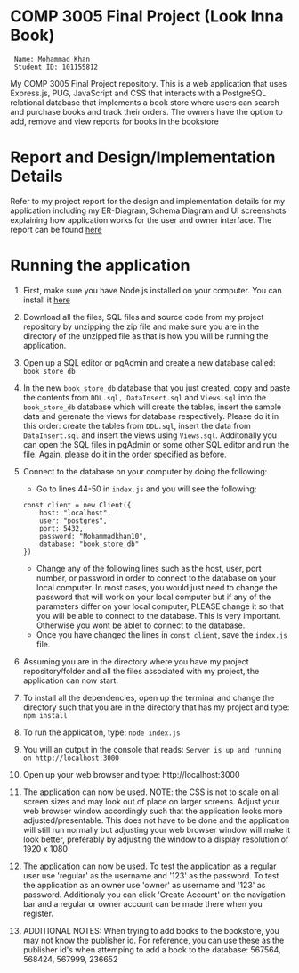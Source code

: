 # COMP 3005 Final Project (Look Inna Book)
     Name: Mohammad Khan
     Student ID: 101155812
    
My COMP 3005 Final Project repository. This is a web application that uses Express.js, PUG, JavaScript and CSS that interacts with a PostgreSQL relational database that implements a book store where users can search and purchase books and track their orders. The owners have the option to add, remove and view reports for books in the bookstore

# Report and Design/Implementation Details
Refer to my project report for the design and implementation details for my application including my ER-Diagram, Schema Diagram and UI screenshots explaining how application works for the user and owner interface. The report can be found [here](https://drive.google.com/file/d/1k8pJQQgNbVOS28XleliHuaCZubM4SrhS/view?usp=sharing)

# Running the application
1. First, make sure you have Node.js installed on your computer. You can install it [here](https://nodejs.org/en/download/)
2. Download all the files, SQL files and source code from my project repository by unzipping the zip file and make sure you are in the directory of the unzipped file as that is how you will be running the application.
3. Open up a SQL editor or pgAdmin and create a new database called: ```book_store_db```
4. In the new ```book_store_db``` database that you just created, copy and paste the contents from ```DDL.sql, DataInsert.sql``` and ```Views.sql``` into the ```book_store_db``` database which will create the tables, insert the sample data and gerenate the views for database respectively. Please do it in this order: create the tables from ```DDL.sql```, insert the data from ```DataInsert.sql``` and insert the views using ``Views.sql``. Additonally you can open the SQL files in pgAdmin or some other SQL editor and run the file. Again, please do it in the order specified as before.
5. Connect to the database on your computer by doing the following:
    - Go to lines 44-50 in ```index.js``` and you will see the following:
    ```
    const client = new Client({
        host: "localhost",
        user: "postgres",
        port: 5432,
        password: "Mohammadkhan10",
        database: "book_store_db"
    })
    
    ```       
     - Change any of the following lines such as the host, user, port number, or password in order to connect to the database on your local computer. In most cases, you would just need to change the password that will work on your local computer but if any of the parameters differ on your local computer, PLEASE change it so that you will be able to connect to the database. This is very important. Otherwise you wont be ablet to connect to the database.
     - Once you have changed the lines in ```const client```, save the  ```index.js``` file.

6. Assuming you are in the directory where you have my project repository/folder and all the files associated with my project, the application can now start.
7. To install all the dependencies, open up the terminal and change the directory such that you are in the directory that has my project and type: ```npm install```
8. To run the application, type: ```node index.js```
9. You will an output in the console that reads: ```Server is up and running on http://localhost:3000```
10. Open up your web browser and type: http://localhost:3000
11. The application can now be used. NOTE: the CSS is not to scale on all screen sizes and may look out of place on larger screens. Adjust your web browser window accordingly such that the application looks more adjusted/presentable. This does not have to be done and the application will still run normally but adjusting your web browser window will make it look better, preferably by adjusting the window to a display resolution of 1920 x 1080 
12. The application can now be used. To test the application as a regular user use 'regular' as the username and '123' as the password. To test the application as an owner use 'owner' as username and '123' as password. Additionaly you can click 'Create Account' on the navigation bar and a regular or owner account can be made there when you register.
13. ADDITIONAL NOTES: When trying to add books to the bookstore, you may not know the publisher id. For reference, you can use these as the publisher id's when attemping to add a book to the database: 567564, 568424, 567999, 236652

